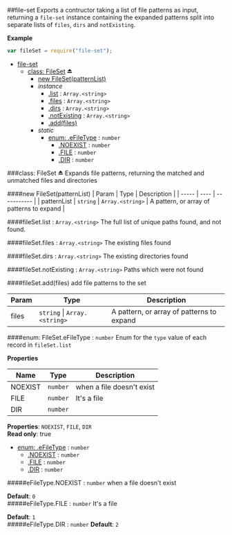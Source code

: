 <a name="module_file-set"></a>
##file-set
Exports a contructor taking a list of file patterns as input, returning a `file-set` instance containing the expanded patterns split into separate lists of `files`, `dirs` and `notExisting`.

**Example**  
```js
var fileSet = require("file-set");
```

* [file-set](#module_file-set)
  * [class: FileSet](#exp_module_file-set--FileSet) ⏏
    * [new FileSet(patternList)](#new_module_file-set--FileSet_new)
    * _instance_
      * [.list](#module_file-set--FileSet#list) : <code>Array.&lt;string&gt;</code>
      * [.files](#module_file-set--FileSet#files) : <code>Array.&lt;string&gt;</code>
      * [.dirs](#module_file-set--FileSet#dirs) : <code>Array.&lt;string&gt;</code>
      * [.notExisting](#module_file-set--FileSet#notExisting) : <code>Array.&lt;string&gt;</code>
      * [.add(files)](#module_file-set--FileSet#add)
    * _static_
      * [enum: .eFileType](#module_file-set--FileSet.eFileType) : <code>number</code>
        * [.NOEXIST](#module_file-set--FileSet.eFileType.NOEXIST) : <code>number</code>
        * [.FILE](#module_file-set--FileSet.eFileType.FILE) : <code>number</code>
        * [.DIR](#module_file-set--FileSet.eFileType.DIR) : <code>number</code>

<a name="exp_module_file-set--FileSet"></a>
###class: FileSet ⏏
Expands file patterns, returning the matched and unmatched files and directories

<a name="new_module_file-set--FileSet_new"></a>
####new FileSet(patternList)
| Param | Type | Description |
| ----- | ---- | ----------- |
| patternList | <code>string</code> \| <code>Array.&lt;string&gt;</code> | A pattern, or array of patterns to expand |

<a name="module_file-set--FileSet#list"></a>
####fileSet.list : <code>Array.&lt;string&gt;</code>
The full list of unique paths found, and not found.

<a name="module_file-set--FileSet#files"></a>
####fileSet.files : <code>Array.&lt;string&gt;</code>
The existing files found

<a name="module_file-set--FileSet#dirs"></a>
####fileSet.dirs : <code>Array.&lt;string&gt;</code>
The existing directories found

<a name="module_file-set--FileSet#notExisting"></a>
####fileSet.notExisting : <code>Array.&lt;string&gt;</code>
Paths which were not found

<a name="module_file-set--FileSet#add"></a>
####fileSet.add(files)
add file patterns to the set

| Param | Type | Description |
| ----- | ---- | ----------- |
| files | <code>string</code> \| <code>Array.&lt;string&gt;</code> | A pattern, or array of patterns to expand |

<a name="module_file-set--FileSet.eFileType"></a>
####enum: FileSet.eFileType : <code>number</code>
Enum for the `type` value of each record in `fileSet.list`

**Properties**

| Name | Type | Description |
| ---- | ---- | ----------- |
| NOEXIST | <code>number</code> | when a file doesn't exist |
| FILE | <code>number</code> | It's a file |
| DIR | <code>number</code> |  |

**Properties**: `NOEXIST`, `FILE`, `DIR`  
**Read only**: true  

* [enum: .eFileType](#module_file-set--FileSet.eFileType) : <code>number</code>
  * [.NOEXIST](#module_file-set--FileSet.eFileType.NOEXIST) : <code>number</code>
  * [.FILE](#module_file-set--FileSet.eFileType.FILE) : <code>number</code>
  * [.DIR](#module_file-set--FileSet.eFileType.DIR) : <code>number</code>

<a name="module_file-set--FileSet.eFileType.NOEXIST"></a>
#####eFileType.NOEXIST : <code>number</code>
when a file doesn't exist

**Default**: `0`  
<a name="module_file-set--FileSet.eFileType.FILE"></a>
#####eFileType.FILE : <code>number</code>
It's a file

**Default**: `1`  
<a name="module_file-set--FileSet.eFileType.DIR"></a>
#####eFileType.DIR : <code>number</code>
**Default**: `2`  
